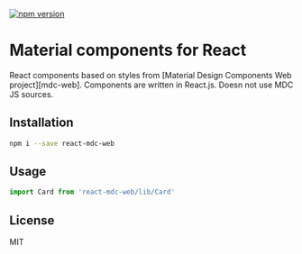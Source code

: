 [![npm version](https://badge.fury.io/js/react-mdc-web.svg)](https://badge.fury.io/js/react-mdc-web)
# Material components for React

React components based on styles from [Material Design Components Web project][mdc-web]. Components are written in React.js. Doesn not use MDC JS sources.

## Installation
```sh
npm i --save react-mdc-web
```

## Usage
```jsx
import Card from 'react-mdc-web/lib/Card'

```

## License
MIT

